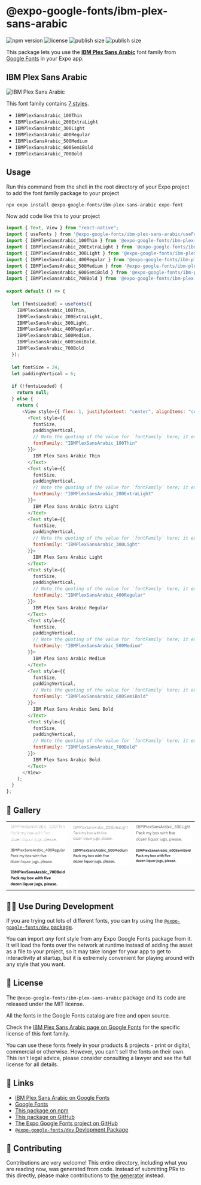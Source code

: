 # @expo-google-fonts/ibm-plex-sans-arabic

![npm version](https://flat.badgen.net/npm/v/@expo-google-fonts/ibm-plex-sans-arabic)
![license](https://flat.badgen.net/github/license/expo/google-fonts)
![publish size](https://flat.badgen.net/packagephobia/install/@expo-google-fonts/ibm-plex-sans-arabic)
![publish size](https://flat.badgen.net/packagephobia/publish/@expo-google-fonts/ibm-plex-sans-arabic)

This package lets you use the [**IBM Plex Sans Arabic**](https://fonts.google.com/specimen/IBM+Plex+Sans+Arabic) font family from [Google Fonts](https://fonts.google.com/) in your Expo app.

## IBM Plex Sans Arabic

![IBM Plex Sans Arabic](./font-family.png)

This font family contains [7 styles](#-gallery).

- `IBMPlexSansArabic_100Thin`
- `IBMPlexSansArabic_200ExtraLight`
- `IBMPlexSansArabic_300Light`
- `IBMPlexSansArabic_400Regular`
- `IBMPlexSansArabic_500Medium`
- `IBMPlexSansArabic_600SemiBold`
- `IBMPlexSansArabic_700Bold`

## Usage

Run this command from the shell in the root directory of your Expo project to add the font family package to your project

```sh
npx expo install @expo-google-fonts/ibm-plex-sans-arabic expo-font
```

Now add code like this to your project

```js
import { Text, View } from "react-native";
import { useFonts } from '@expo-google-fonts/ibm-plex-sans-arabic/useFonts';
import { IBMPlexSansArabic_100Thin } from '@expo-google-fonts/ibm-plex-sans-arabic/100Thin';
import { IBMPlexSansArabic_200ExtraLight } from '@expo-google-fonts/ibm-plex-sans-arabic/200ExtraLight';
import { IBMPlexSansArabic_300Light } from '@expo-google-fonts/ibm-plex-sans-arabic/300Light';
import { IBMPlexSansArabic_400Regular } from '@expo-google-fonts/ibm-plex-sans-arabic/400Regular';
import { IBMPlexSansArabic_500Medium } from '@expo-google-fonts/ibm-plex-sans-arabic/500Medium';
import { IBMPlexSansArabic_600SemiBold } from '@expo-google-fonts/ibm-plex-sans-arabic/600SemiBold';
import { IBMPlexSansArabic_700Bold } from '@expo-google-fonts/ibm-plex-sans-arabic/700Bold';

export default () => {

  let [fontsLoaded] = useFonts({
    IBMPlexSansArabic_100Thin, 
    IBMPlexSansArabic_200ExtraLight, 
    IBMPlexSansArabic_300Light, 
    IBMPlexSansArabic_400Regular, 
    IBMPlexSansArabic_500Medium, 
    IBMPlexSansArabic_600SemiBold, 
    IBMPlexSansArabic_700Bold
  });

  let fontSize = 24;
  let paddingVertical = 6;

  if (!fontsLoaded) {
    return null;
  } else {
    return (
      <View style={{ flex: 1, justifyContent: "center", alignItems: "center" }}>
        <Text style={{
          fontSize,
          paddingVertical,
          // Note the quoting of the value for `fontFamily` here; it expects a string!
          fontFamily: "IBMPlexSansArabic_100Thin"
        }}>
          IBM Plex Sans Arabic Thin
        </Text>
        <Text style={{
          fontSize,
          paddingVertical,
          // Note the quoting of the value for `fontFamily` here; it expects a string!
          fontFamily: "IBMPlexSansArabic_200ExtraLight"
        }}>
          IBM Plex Sans Arabic Extra Light
        </Text>
        <Text style={{
          fontSize,
          paddingVertical,
          // Note the quoting of the value for `fontFamily` here; it expects a string!
          fontFamily: "IBMPlexSansArabic_300Light"
        }}>
          IBM Plex Sans Arabic Light
        </Text>
        <Text style={{
          fontSize,
          paddingVertical,
          // Note the quoting of the value for `fontFamily` here; it expects a string!
          fontFamily: "IBMPlexSansArabic_400Regular"
        }}>
          IBM Plex Sans Arabic Regular
        </Text>
        <Text style={{
          fontSize,
          paddingVertical,
          // Note the quoting of the value for `fontFamily` here; it expects a string!
          fontFamily: "IBMPlexSansArabic_500Medium"
        }}>
          IBM Plex Sans Arabic Medium
        </Text>
        <Text style={{
          fontSize,
          paddingVertical,
          // Note the quoting of the value for `fontFamily` here; it expects a string!
          fontFamily: "IBMPlexSansArabic_600SemiBold"
        }}>
          IBM Plex Sans Arabic Semi Bold
        </Text>
        <Text style={{
          fontSize,
          paddingVertical,
          // Note the quoting of the value for `fontFamily` here; it expects a string!
          fontFamily: "IBMPlexSansArabic_700Bold"
        }}>
          IBM Plex Sans Arabic Bold
        </Text>
      </View>
    );
  }
};
```

## 🔡 Gallery


||||
|-|-|-|
|![IBMPlexSansArabic_100Thin](./100Thin/IBMPlexSansArabic_100Thin.ttf.png)|![IBMPlexSansArabic_200ExtraLight](./200ExtraLight/IBMPlexSansArabic_200ExtraLight.ttf.png)|![IBMPlexSansArabic_300Light](./300Light/IBMPlexSansArabic_300Light.ttf.png)||
|![IBMPlexSansArabic_400Regular](./400Regular/IBMPlexSansArabic_400Regular.ttf.png)|![IBMPlexSansArabic_500Medium](./500Medium/IBMPlexSansArabic_500Medium.ttf.png)|![IBMPlexSansArabic_600SemiBold](./600SemiBold/IBMPlexSansArabic_600SemiBold.ttf.png)||
|![IBMPlexSansArabic_700Bold](./700Bold/IBMPlexSansArabic_700Bold.ttf.png)||||


## 👩‍💻 Use During Development

If you are trying out lots of different fonts, you can try using the [`@expo-google-fonts/dev` package](https://github.com/expo/google-fonts/tree/master/font-packages/dev#readme).

You can import _any_ font style from any Expo Google Fonts package from it. It will load the fonts over the network at runtime instead of adding the asset as a file to your project, so it may take longer for your app to get to interactivity at startup, but it is extremely convenient for playing around with any style that you want.


## 📖 License

The `@expo-google-fonts/ibm-plex-sans-arabic` package and its code are released under the MIT license.

All the fonts in the Google Fonts catalog are free and open source.

Check the [IBM Plex Sans Arabic page on Google Fonts](https://fonts.google.com/specimen/IBM+Plex+Sans+Arabic) for the specific license of this font family.

You can use these fonts freely in your products & projects - print or digital, commercial or otherwise. However, you can't sell the fonts on their own. This isn't legal advice, please consider consulting a lawyer and see the full license for all details.

## 🔗 Links

- [IBM Plex Sans Arabic on Google Fonts](https://fonts.google.com/specimen/IBM+Plex+Sans+Arabic)
- [Google Fonts](https://fonts.google.com/)
- [This package on npm](https://www.npmjs.com/package/@expo-google-fonts/ibm-plex-sans-arabic)
- [This package on GitHub](https://github.com/expo/google-fonts/tree/master/font-packages/ibm-plex-sans-arabic)
- [The Expo Google Fonts project on GitHub](https://github.com/expo/google-fonts)
- [`@expo-google-fonts/dev` Devlopment Package](https://github.com/expo/google-fonts/tree/master/font-packages/dev)

## 🤝 Contributing

Contributions are very welcome! This entire directory, including what you are reading now, was generated from code. Instead of submitting PRs to this directly, please make contributions to [the generator](https://github.com/expo/google-fonts/tree/master/packages/generator) instead.
